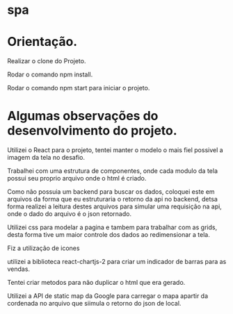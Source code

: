 # spa

# Orientação.

Realizar o clone do Projeto.

Rodar o comando npm install.

Rodar o comando npm start para iniciar o projeto.




# Algumas observações do desenvolvimento do projeto.

Utilizei o React para o projeto, tentei manter o modelo o mais fiel possivel a imagem da tela no desafio.

Trabalhei com uma estrutura de componentes, onde cada modulo da tela possui seu proprio arquivo onde o html é criado.

Como não possuia um backend para buscar os dados, coloquei este em arquivos da forma que eu estruturaria o retorno da api no backend, detsa forma realizei a leitura destes arquivos para simular uma requisição na api, onde o dado do arquivo é o json retornado.

Utilizei css para modelar a pagina e tambem para trabalhar com as grids, desta forma tive um maior controle dos dados ao redimensionar a tela.

Fiz a utilização de icones 

utilizei a biblioteca react-chartjs-2 para criar um indicador de barras para as vendas.

Tentei criar metodos para não duplicar o html que era gerado.

Utilizei a API de static map da Google para carregar o mapa apartir da cordenada no arquivo que siimula o retorno do json de local.